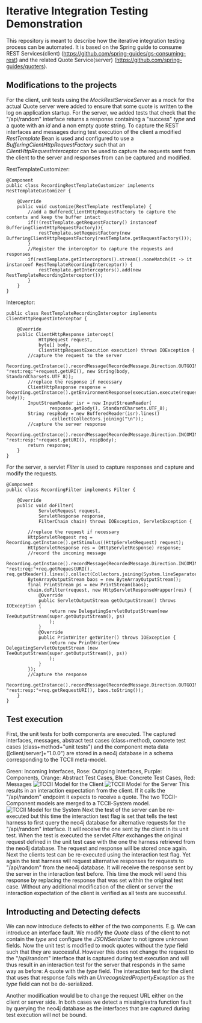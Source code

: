 # Iterative Integration Testing Demonstration
This repository is meant to describe how the iterative integration testing process can be automated. It is based on the Spring guide to consume REST Services(client) (https://github.com/spring-guides/gs-consuming-rest) and the related Quote Service(server) (https://github.com/spring-guides/quoters).

## Modifications to the projects
For the client, unit tests using the *MockRestServiceServer* as a mock for the actual Quote server were added to ensure that some quote is written to the log on application startup.
For the server, we added tests that check that the "/api/random" interface returns a response containing a "success" *type* and a quote with an *id* and a non empty *quote* string.
To capture the REST interfaces and messages during test execution of the client a modified *RestTemplate* Bean is used and configured to use a *BufferingClientHttpRequestFactory* such that an *ClientHttpRequestInterceptor* can be used to capture the requests sent from the client to the server and responses from can be captured and modified.

RestTemplateCustomizer:

    @Component
    public class RecordingRestTemplateCustomizer implements RestTemplateCustomizer {
    
        @Override
        public void customize(RestTemplate restTemplate) {
            //add a BufferedClientHttpRequestFactory to capture the contents and keep the buffer intact
            if(!(restTemplate.getRequestFactory() instanceof BufferingClientHttpRequestFactory)){
                restTemplate.setRequestFactory(new BufferingClientHttpRequestFactory(restTemplate.getRequestFactory()));
            }
            //Register the interceptor to capture the requests and responses
            if(restTemplate.getInterceptors().stream().noneMatch(it -> it instanceof RestTemplateRecordingInterceptor)) {
                restTemplate.getInterceptors().add(new RestTemplateRecordingInterceptor());
            }
        }
    }

Interceptor:

    public class RestTemplateRecordingInterceptor implements ClientHttpRequestInterceptor {

        @Override
        public ClientHttpResponse intercept(
                HttpRequest request,
                byte[] body,
                ClientHttpRequestExecution execution) throws IOException {
            //capture the request to the server
            Recording.getInstance().recordMessage(RecordedMessage.Direction.OUTGOING, "rest:req:"+request.getURI(), new String(body, StandardCharsets.UTF_8));
            //replace the response if necessary
            ClientHttpResponse response = Recording.getInstance().getEnvironmentResponse(execution.execute(request, body));
            InputStreamReader isr = new InputStreamReader(
                    response.getBody(), StandardCharsets.UTF_8);
            String respBody = new BufferedReader(isr).lines()
                    .collect(Collectors.joining("\n"));
            //capture the server response
            Recording.getInstance().recordMessage(RecordedMessage.Direction.INCOMING, "rest:resp:"+request.getURI(), respBody);
            return response;
        }
    }

For the server, a servlet *Filter* is used to capture responses and capture and modify the requests.

    @Component
    public class RecordingFilter implements Filter {
    
        @Override
        public void doFilter(
                ServletRequest request,
                ServletResponse response,
                FilterChain chain) throws IOException, ServletException {
    
            //replace the request if necessary
            HttpServletRequest req = Recording.getInstance().getStimulus((HttpServletRequest) request);
            HttpServletResponse res = (HttpServletResponse) response;
            //record the incoming message
            Recording.getInstance().recordMessage(RecordedMessage.Direction.INCOMING, "rest:req:"+req.getRequestURI(), req.getReader().lines().collect(Collectors.joining(System.lineSeparator())));
            ByteArrayOutputStream baos = new ByteArrayOutputStream();
            final PrintStream ps = new PrintStream(baos);
            chain.doFilter(request, new HttpServletResponseWrapper(res) {
                @Override
                public ServletOutputStream getOutputStream() throws IOException {
                    return new DelegatingServletOutputStream(new TeeOutputStream(super.getOutputStream(), ps)
                    );
                }
                @Override
                public PrintWriter getWriter() throws IOException {
                    return new PrintWriter(new DelegatingServletOutputStream (new TeeOutputStream(super.getOutputStream(), ps))
                    );
                }
            });
            //Capture the response
            Recording.getInstance().recordMessage(RecordedMessage.Direction.OUTGOING, "rest:resp:"+req.getRequestURI(), baos.toString());
        }
    }


## Test execution

First, the unit tests for both components are executed. The captured interfaces, messages, abstract test cases (class+method), concrete test cases (class+method+"unit tests") and the component meta data ([client/server]+"1.0.0") are stored in a neo4j database in a schema corresponding to the TCCII meta-model.

Green: Incoming Interfaces, Rose: Outgoing Interfaces, Purple: Components, Orange: Abstract Test Cases, Blue: Concrete Test Cases, Red: Messages
![TCCII Model for the Client](./client-uts-graph.svg)
![TCCII Model for the Server](./server-uts-graph.svg)
This results in an interaction expectation from the client. If it calls the "/api/random" endpoint it expects to receive a quote. The two TCCII-Component models are merged to a TCCII-System model.
![TCCII Model for the System](./system-uts-graph.svg)
Next the test of the server can be re-executed but this time the interaction test flag is set that tells the test harness to first query the neo4j database for alternative requests for the "/api/random" interface. It will receive the one sent by the client in its unit test. When the test is executed the servlet *Filter* exchanges the original request defined in the unit test case with the one the harness retrieved from the neo4j database. The request and response will be stored once again.
Next the clients test can be re-executed using the interaction test flag. Yet again the test harness will request alternative responses for requests to "/api/random" from the neo4j database. It will receive the response sent by the server in the interaction test before. This time the mock will send this response by replacing the response that was set within the original test case.
Without any additional modification of the client or server the interaction expectation of the client is verified as all tests are successful.

## Introducting and Detecting defects

We can now introduce defects to either of the two components. E.g. We can introduce an interface fault. We modify the *Quote* class of the client to not contain the *type* and configure the *JSONSerializer* to not ignore unknown fields. Now the unit test is modified to mock quotes without the *type* field such that they are successful. However this does not change the request to the "/api/random" interface that is captured during test execution and will thus result in an interaction test for the server that responds in the same way as before: A quote with the *type* field. The interaction test for the client that uses that response fails with an *UnrecognizedPropertyException* as the *type* field can not be de-serialized.

Another modification would be to change the request URL either on the client or server side. In both cases we detect a missing/extra function fault by querying the neo4j database as the interfaces that are captured during test execution will not be bound.